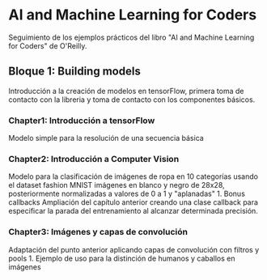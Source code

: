 # AI and Machine Learning for Coders
Seguimiento de los ejemplos prácticos del libro "AI and Machine Learning for Coders" de O'Reilly.

## Bloque 1: Building models
Introducción a la creación de modelos en tensorFlow, primera toma de contacto con la libreria y toma de contacto con los componentes básicos.

### Chapter1: Introducción a tensorFlow
Modelo simple para la resolución de una secuencia básica

### Chapter2: Introducción a Computer Vision
Modelo para la clasificación de imágenes de ropa en 10 categorías usando el dataset fashion MNIST
imágenes en blanco y negro de 28x28, posteriormente normalizadas a valores de 0 a 1 y "aplanadas"
    1. Bonus callbacks
    Ampliación del capítulo anterior creando una clase callback para especificar la parada del entrenamiento
    al alcanzar determinada precisión.

### Chapter3: Imágenes y capas de convolución
Adaptación del punto anterior aplicando capas de convolución con filtros y pools
    1. Ejemplo de uso para la distinción de humanos y caballos en imágenes




